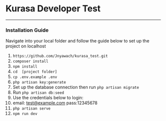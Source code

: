 # Kurasa Developer Test
***
### Installation Guide
Navigate into your local folder and follow the guide below to set up the project on localhost
1. ```https://github.com/Jnyawach/kurasa_test.git``` 
2. ```composer install```
3. ```npm install```
4. ```cd  [project folder]```
5. ```cp .env.example .env ```
6. ```php artisan key:generate```
7. Set up the database connection then run ```php artisan migrate```
8. Run ```php artisan db:seed```
9. Use the credentials below to login:
10. email: test@example.com pass:12345678
11. ```php artisan serve```
12. ```npm run dev```
